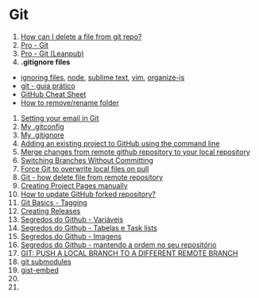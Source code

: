 # Git

1. [How can I delete a file from git repo?](http://stackoverflow.com/questions/2047465/how-can-i-delete-a-file-from-git-repo)
1. [Pro - Git](http://git-scm.com/book/pt-br)
1. [Pro - Git (Leanpub)](https://leanpub.com/pro-git)
1. **.gitignore files**
  * [ignoring files](http://gitready.com/beginner/2009/01/19/ignoring-files.html), [node](http://www.gitignore.io/api/node), [sublime text](http://www.gitignore.io/api/sublimetext), [vim](http://www.gitignore.io/api/vim), [organize-js](https://github.com/diogomoretti/organize-js/blob/gh-pages/.gitignore)
  * [git - guia prático](http://rogerdudler.github.io/git-guide/index.pt_BR.html)
  * [GitHub Cheat Sheet](https://github.com/tiimgreen/github-cheat-sheet)
  * [How to remove/rename folder](http://stackoverflow.com/questions/1094269/whats-the-purpose-of-git-mv)
1. [Setting your email in Git](https://help.github.com/articles/setting-your-email-in-git)
1. [My .gitconfig](https://gist.github.com/ericdouglas/f4d9d3c38be627f8d080)
1. [My .gitignore](https://gist.github.com/ericdouglas/b8d9ebcc510e9802e9cd)
1. [Adding an existing project to GitHub using the command line](https://help.github.com/articles/adding-an-existing-project-to-github-using-the-command-line/)
1. [Merge changes from remote github repository to your local repository](http://stackoverflow.com/questions/867831/merge-changes-from-remote-github-repository-to-your-local-repository)
1. [Switching Branches Without Committing](http://www.gitguys.com/topics/switching-branches-without-committing/)
1. [Force Git to overwrite local files on pull](http://stackoverflow.com/questions/1125968/force-git-to-overwrite-local-files-on-pull)
1. [Git - how delete file from remote repository](http://stackoverflow.com/questions/9701238/git-how-delete-file-from-remote-repository)
1. [Creating Project Pages manually](https://help.github.com/articles/creating-project-pages-manually/)
1. [How to update GitHub forked repository?](http://stackoverflow.com/questions/7244321/how-to-update-github-forked-repository)
1. [Git Basics - Tagging](http://git-scm.com/book/en/v2/Git-Basics-Tagging)
1. [Creating Releases](https://help.github.com/articles/creating-releases/)
1. [Segredos do Github - Variáveis](http://blog.da2k.com.br/2015/01/16/segredos-do-github-variaveis/)
1. [Segredos do Github - Tabelas e Task lists](http://blog.da2k.com.br/2015/01/17/segredos-do-github-tabelas-e-task-lists/)
1. [Segredos do Github - Imagens](http://blog.da2k.com.br/2015/01/26/segredos-do-github-imagens/)
1. [Segredos do Github - mantendo a ordem no seu repositório](http://blog.da2k.com.br/2015/02/01/segredos-do-github-mantendo-a-ordem-no-seu-repositorio/)
1. [GIT: PUSH A LOCAL BRANCH TO A DIFFERENT REMOTE BRANCH](http://blog.supermatter.com/post/761870270/git-push-a-local-branch-to-a-different-remote-branch)
1. [git submodules](http://stackoverflow.com/questions/9357442/github-linking-with-other-repos)
1. [gist-embed](https://github.com/blairvanderhoof/gist-embed)
1. []()
1. []()

